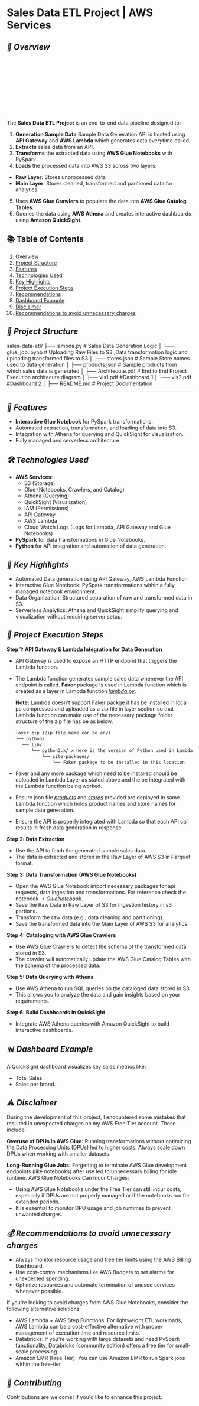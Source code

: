 # Sales Data ETL Project | AWS Services

## _📄 Overview_

![Architecture Diagram](/%20Architecture.pdf)

The **Sales Data ETL Project** is an end-to-end data pipeline designed to:

1. **Generation Sample Data** Sample Data Generation API is hosted using **API Gateway** and **AWS Lambda** which generates data everytime called.
2. **Extracts** sales data from an API.
3. **Transforms** the extracted data using **AWS Glue Notebooks** with PySpark.
4. **Loads** the processed data into AWS S3 across two layers:

- **Raw Layer**: Stores unprocessed data
- **Main Layer**: Stores cleaned, transformed and paritioned data for analytics.

5. Uses **AWS Glue Crawlers** to populate the data into **AWS Glue Catalog Tables**.
6. Queries the data using **AWS Athena** and creates interactive dashboards using **Amazon QuickSight**.

## 📚 Table of Contents

1. [Overview](#📄-overview)
2. [Project Structure](#📁-project-structure)
3. [Features](#🚀-Features)
4. [Technologies Used](#🛠️-technologies-used)
5. [Key Highlights](#🌟-key-highlights)
6. [Project Execution Steps](#📜-project-execution-steps)
7. [Recommendations](#💡-recommendations)
8. [Dashboard Example]()
9. [Disclaimer](#⚠️-disclaimer)
10. [Recommendations to avoid unnecessary charges](#💰-recommendations-to-avoid-unnecessary-charges)

## _📁 Project Structure_

sales-data-etl/ ├── lambda.py # Sales Data Generation Logic │ ├── glue_job.ipynb # Uploading Raw Files to S3 ,Data transformation logic and uploading transformed files to S3 │ ├── stores.json # Sample Store names used to data generation │ ├── products.json # Sample products from which sales data is generated │ ├── Architecute.pdf # End to End Project Execution architecute diagram │ ├── vis1.pdf #Dashboard 1 │ ├── vis2.pdf #Dashboard 2 │ ├── README.md # Project Documentation

---

## _🚀 Features_

- **Interactive Glue Notebook** for PySpark transformations.
- Automated extraction, transformation, and loading of data into S3.
- Integration with Athena for querying and QuickSight for visualization.
- Fully managed and serverless architecture.

## _🛠️ Technologies Used_

- **AWS Services**:
  - S3 (Storage)
  - Glue (Notebooks, Crawlers, and Catalog)
  - Athena (Querying)
  - QuickSight (Visualization)
  - IAM (Permissions)
  - API Gateway
  - AWS Lambda
  - Cloud Watch Logs (Logs for Lambda, API Gateway and Glue Notebooks)
- **PySpark** for data transformations in Glue Notebooks.
- **Python** for API integration and automation of data generation.

## _🌟 Key Highlights_

- Automated Data generation using API Gateway, AWS Lambda Function
- Interactive Glue Notebook: PySpark transformations within a fully managed notebook environment.
- Data Organization: Structured separation of raw and transformed data in S3.
- Serverless Analytics: Athena and QuickSight simplify querying and visualization without requiring server setup.

## _📜 Project Execution Steps_

**Step 1: API Gateway & Lambda Integration for Data Generation**

- API Gateway is used to expose an HTTP endpoint that triggers the Lambda function.
- The Lambda function generates sample sales data whenever the API endpoint is called. **Faker** package is used in Lambda function which is created as a layer in Lambda function _[lambda.py](https://github.com/DeviRevanth/Sales-Data-ETL-Project/blob/main/lambda.py)_.

  **Note:** Lambda doesn't support Faker packge it has be installed in local pc compressed and uploaded as a zip file in layer section so that Lambda function can make use of the necessary package folder structure of the zip file has be as below.

      layer.zip (Zip file name can be any)
      └── python/
      	└── lib/
      		└── python3.x/ x here is the version of Python used in Lambda
      			└── site-packages/
      				└── Faker package to be installed in this location

- Faker and any more package which need to be installed should be uploaded in Lambda Layer as stated above and the be integrated with the Lambda function being worked.
- Ensure json file _[products](https://github.com/DeviRevanth/Sales-Data-ETL-Project/blob/main/products.json)_ and _[stores](https://github.com/DeviRevanth/Sales-Data-ETL-Project/blob/main/stores.json)_ provided are deployed in same Lambda function which holds product names and store names for sample data generation.
- Ensure the API is properly integrated with Lambda so that each API call results in fresh data generation in response.

**Step 2: Data Extraction**

- Use the API to fetch the generated sample sales data.
- The data is extracted and stored in the Raw Layer of AWS S3 in Parquet format.

**Step 3: Data Transformation (AWS Glue Notebooks)**

- Open the AWS Glue Notebook import necessary packages for api requests, data ingestion and transformations. For reference check the notebook -> _[GlueNotebook](https://github.com/DeviRevanth/Sales-Data-ETL-Project/blob/main/glue_job.ipynb)_.
- Save the Raw Data in Raw Layer of S3 for Ingestion history in s3 partions.
- Transform the raw data (e.g., data cleaning and partitioning).
- Save the transformed data into the Main Layer of AWS S3 for analytics.

**Step 4: Cataloging with AWS Glue Crawlers**

- Use AWS Glue Crawlers to detect the schema of the transformed data stored in S3.
- The crawler will automatically update the AWS Glue Catalog Tables with the schema of the processed data.

**Step 5: Data Querying with Athena**

- Use AWS Athena to run SQL queries on the cataloged data stored in S3.
- This allows you to analyze the data and gain insights based on your requirements.

**Step 6: Build Dashboards in QuickSight**

- Integrate AWS Athena queries with Amazon QuickSight to build interactive dashboards.

## _📊 Dashboard Example_

A QuickSight dashboard visualizes key sales metrics like:

- Total Sales.
- Sales per brand.

## _⚠️ Disclaimer_

During the development of this project, I encountered some mistakes that resulted in unexpected charges on my AWS Free Tier account. These include:

**Overuse of DPUs in AWS Glue:**
Running transformations without optimizing the Data Processing Units (DPUs) led to higher costs. Always scale down DPUs when working with smaller datasets.

**Long-Running Glue Jobs:**
Forgetting to terminate AWS Glue development endpoints (like notebooks) after use led to unnecessary billing for idle runtime.
AWS Glue Notebooks Can Incur Charges:

- Using AWS Glue Notebooks under the Free Tier can still incur costs, especially if DPUs are not properly managed or if the notebooks run for extended periods.
- It is essential to monitor DPU usage and job runtimes to prevent unwanted charges.

## _💰 Recommendations to avoid unnecessary charges_

- Always monitor resource usage and free tier limits using the AWS Billing Dashboard.
- Use cost-control mechanisms like AWS Budgets to set alarms for unexpected spending.
- Optimize resources and automate termination of unused services whenever possible.

If you're looking to avoid charges from AWS Glue Notebooks, consider the following alternative solutions:

- AWS Lambda + AWS Step Functions: For lightweight ETL workloads, AWS Lambda can be a cost-effective alternative with proper management of execution time and resource limits.
- Databricks: If you're working with large datasets and need PySpark functionality, Databricks (community edition) offers a free tier for small-scale processing.
- Amazon EMR (Free Tier): You can use Amazon EMR to run Spark jobs within the free-tier.

## _🤝 Contributing_

Contributions are welcome! If you'd like to enhance this project.

